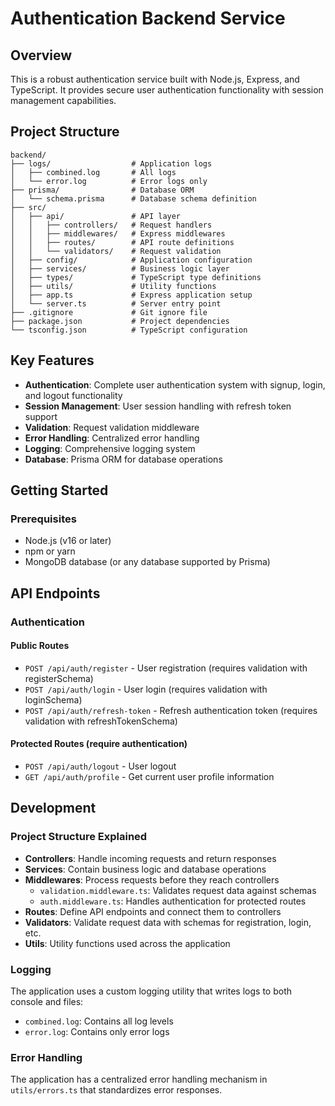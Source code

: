 # Authentication Backend Service

## Overview
This is a robust authentication service built with Node.js, Express, and TypeScript. It provides secure user authentication functionality with session management capabilities.

## Project Structure

```
backend/
├── logs/                  # Application logs
│   ├── combined.log       # All logs
│   └── error.log          # Error logs only
├── prisma/                # Database ORM
│   └── schema.prisma      # Database schema definition
├── src/
│   ├── api/               # API layer
│   │   ├── controllers/   # Request handlers
│   │   ├── middlewares/   # Express middlewares
│   │   ├── routes/        # API route definitions
│   │   └── validators/    # Request validation
│   ├── config/            # Application configuration
│   ├── services/          # Business logic layer
│   ├── types/             # TypeScript type definitions
│   ├── utils/             # Utility functions
│   ├── app.ts             # Express application setup
│   └── server.ts          # Server entry point
├── .gitignore             # Git ignore file
├── package.json           # Project dependencies
└── tsconfig.json          # TypeScript configuration
```

## Key Features

- **Authentication**: Complete user authentication system with signup, login, and logout functionality
- **Session Management**: User session handling with refresh token support
- **Validation**: Request validation middleware
- **Error Handling**: Centralized error handling
- **Logging**: Comprehensive logging system
- **Database**: Prisma ORM for database operations

## Getting Started

### Prerequisites

- Node.js (v16 or later)
- npm or yarn
- MongoDB database (or any database supported by Prisma)

## API Endpoints

### Authentication

#### Public Routes
- `POST /api/auth/register` - User registration (requires validation with registerSchema)
- `POST /api/auth/login` - User login (requires validation with loginSchema)
- `POST /api/auth/refresh-token` - Refresh authentication token (requires validation with refreshTokenSchema)

#### Protected Routes (require authentication)
- `POST /api/auth/logout` - User logout
- `GET /api/auth/profile` - Get current user profile information

## Development

### Project Structure Explained

- **Controllers**: Handle incoming requests and return responses
- **Services**: Contain business logic and database operations
- **Middlewares**: Process requests before they reach controllers
  - `validation.middleware.ts`: Validates request data against schemas
  - `auth.middleware.ts`: Handles authentication for protected routes
- **Routes**: Define API endpoints and connect them to controllers
- **Validators**: Validate request data with schemas for registration, login, etc.
- **Utils**: Utility functions used across the application

### Logging

The application uses a custom logging utility that writes logs to both console and files:
- `combined.log`: Contains all log levels
- `error.log`: Contains only error logs

### Error Handling

The application has a centralized error handling mechanism in `utils/errors.ts` that standardizes error responses.
